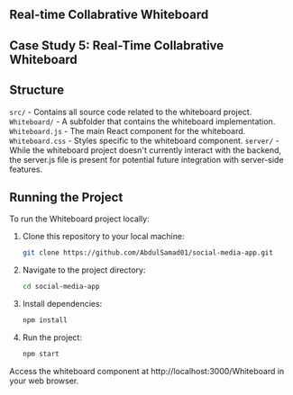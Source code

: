 ## Real-time Collabrative Whiteboard

## Case Study 5: Real-Time Collabrative Whiteboard

## Structure
`src/` - Contains all source code related to the whiteboard project.
`Whiteboard/` - A subfolder that contains the whiteboard implementation.
`Whiteboard.js` - The main React component for the whiteboard.
`Whiteboard.css` - Styles specific to the whiteboard component.
`server/` - While the whiteboard project doesn't currently interact with the backend, the server.js file is present for potential future integration with server-side features.

## Running the Project
To run the Whiteboard project locally:

1. Clone this repository to your local machine:
   ```bash
   git clone https://github.com/AbdulSamad01/social-media-app.git

2. Navigate to the project directory:
   ```bash
   cd social-media-app

4. Install dependencies:
   ```bash
   npm install
5. Run the project:
   ```bash
   npm start
Access the whiteboard component at http://localhost:3000/Whiteboard in your web browser.
